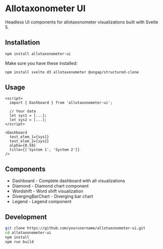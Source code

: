 # Allotaxonometer UI

Headless UI components for allotaxonometer visualizations built with Svelte 5.

## Installation

```bash
npm install allotaxonometer-ui
```

Make sure you have these installed:

```bash
npm install svelte d3 allotaxonometer @ungap/structured-clone
```

## Usage

```svelte
<script>
  import { Dashboard } from 'allotaxonometer-ui';
  
  // Your data
  let sys1 = [...];
  let sys2 = [...];
</script>

<Dashboard 
  test_elem_1={sys1}
  test_elem_2={sys2}
  alpha={0.58}
  title={['System 1', 'System 2']}
/>
```

## Components

- Dashboard - Complete dashboard with all visualizations
- Diamond - Diamond chart component
- Wordshift - Word shift visualization
- DivergingBarChart - Diverging bar chart
- Legend - Legend component

## Development

```bash
git clone https://github.com/yourusername/allotaxonometer-ui.git
cd allotaxonometer-ui
npm install
npm run build
```